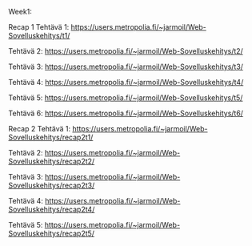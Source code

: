 Week1:

Recap 1
Tehtävä 1: https://users.metropolia.fi/~jarmoil/Web-Sovelluskehitys/t1/

Tehtävä 2: https://users.metropolia.fi/~jarmoil/Web-Sovelluskehitys/t2/

Tehtävä 3: https://users.metropolia.fi/~jarmoil/Web-Sovelluskehitys/t3/

Tehtävä 4: https://users.metropolia.fi/~jarmoil/Web-Sovelluskehitys/t4/

Tehtävä 5: https://users.metropolia.fi/~jarmoil/Web-Sovelluskehitys/t5/

Tehtävä 6: https://users.metropolia.fi/~jarmoil/Web-Sovelluskehitys/t6/


Recap 2
 Tehtävä 1: https://users.metropolia.fi/~jarmoil/Web-Sovelluskehitys/recap2t1/

 Tehtävä 2: https://users.metropolia.fi/~jarmoil/Web-Sovelluskehitys/recap2t2/

 Tehtävä 3: https://users.metropolia.fi/~jarmoil/Web-Sovelluskehitys/recap2t3/

 Tehtävä 4: https://users.metropolia.fi/~jarmoil/Web-Sovelluskehitys/recap2t4/

 Tehtävä 5: https://users.metropolia.fi/~jarmoil/Web-Sovelluskehitys/recap2t5/
